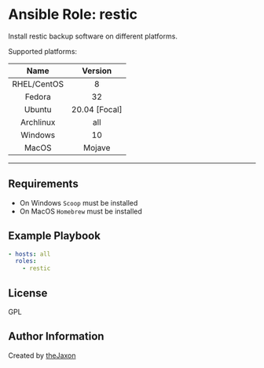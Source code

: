 Ansible Role: restic
=========

Install restic backup software on different platforms.

Supported platforms:

|     Name    	|    Version    	|
|:-----------:	|:-------------:	|
| RHEL/CentOS 	|       8       	|
|    Fedora   	|       32      	|
|    Ubuntu   	| 20.04 [Focal] 	|
|  Archlinux  	|      all      	|
|   Windows   	|       10      	|
|    MacOS    	|     Mojave    	|

---

Requirements
------------

- On Windows `Scoop` must be installed
- On MacOS `Homebrew` must be installed


Example Playbook
----------------

```yml
- hosts: all
  roles:
    - restic
```


License
-------

GPL

Author Information
------------------

Created by [theJaxon](https://github.com/theJaxon)